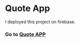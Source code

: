 <h1>Quote App</h1>
<p>I deployed this project on firebase.</p>
<h3>Go to <a href='https://quote-app-00.web.app/'>Quote APP</a></h3>
